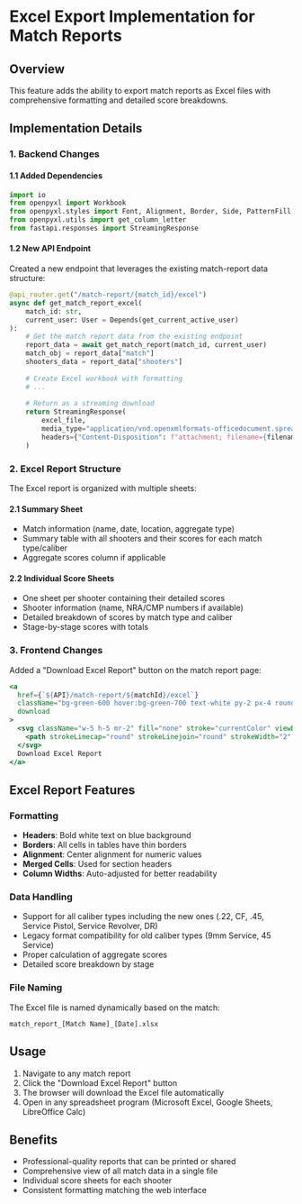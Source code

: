 # Excel Export Implementation for Match Reports

## Overview

This feature adds the ability to export match reports as Excel files with comprehensive formatting and detailed score breakdowns.

## Implementation Details

### 1. Backend Changes

#### 1.1 Added Dependencies
```python
import io
from openpyxl import Workbook
from openpyxl.styles import Font, Alignment, Border, Side, PatternFill
from openpyxl.utils import get_column_letter
from fastapi.responses import StreamingResponse
```

#### 1.2 New API Endpoint
Created a new endpoint that leverages the existing match-report data structure:

```python
@api_router.get("/match-report/{match_id}/excel")
async def get_match_report_excel(
    match_id: str,
    current_user: User = Depends(get_current_active_user)
):
    # Get the match report data from the existing endpoint
    report_data = await get_match_report(match_id, current_user)
    match_obj = report_data["match"]
    shooters_data = report_data["shooters"]
    
    # Create Excel workbook with formatting
    # ...
    
    # Return as a streaming download
    return StreamingResponse(
        excel_file,
        media_type="application/vnd.openxmlformats-officedocument.spreadsheetml.sheet",
        headers={"Content-Disposition": f"attachment; filename={filename}"}
    )
```

### 2. Excel Report Structure

The Excel report is organized with multiple sheets:

#### 2.1 Summary Sheet
- Match information (name, date, location, aggregate type)
- Summary table with all shooters and their scores for each match type/caliber
- Aggregate scores column if applicable

#### 2.2 Individual Score Sheets
- One sheet per shooter containing their detailed scores
- Shooter information (name, NRA/CMP numbers if available)
- Detailed breakdown of scores by match type and caliber
- Stage-by-stage scores with totals

### 3. Frontend Changes

Added a "Download Excel Report" button on the match report page:

```jsx
<a 
  href={`${API}/match-report/${matchId}/excel`}
  className="bg-green-600 hover:bg-green-700 text-white py-2 px-4 rounded flex items-center justify-center"
  download
>
  <svg className="w-5 h-5 mr-2" fill="none" stroke="currentColor" viewBox="0 0 24 24" xmlns="http://www.w3.org/2000/svg">
    <path strokeLinecap="round" strokeLinejoin="round" strokeWidth="2" d="M4 16v1a3 3 0 003 3h10a3 3 0 003-3v-1m-4-4l-4 4m0 0l-4-4m4 4V4"></path>
  </svg>
  Download Excel Report
</a>
```

## Excel Report Features

### Formatting

- **Headers**: Bold white text on blue background
- **Borders**: All cells in tables have thin borders
- **Alignment**: Center alignment for numeric values
- **Merged Cells**: Used for section headers
- **Column Widths**: Auto-adjusted for better readability

### Data Handling

- Support for all caliber types including the new ones (.22, CF, .45, Service Pistol, Service Revolver, DR)
- Legacy format compatibility for old caliber types (9mm Service, 45 Service)
- Proper calculation of aggregate scores
- Detailed score breakdown by stage

### File Naming

The Excel file is named dynamically based on the match:
```
match_report_[Match Name]_[Date].xlsx
```

## Usage

1. Navigate to any match report
2. Click the "Download Excel Report" button
3. The browser will download the Excel file automatically
4. Open in any spreadsheet program (Microsoft Excel, Google Sheets, LibreOffice Calc)

## Benefits

- Professional-quality reports that can be printed or shared
- Comprehensive view of all match data in a single file
- Individual score sheets for each shooter
- Consistent formatting matching the web interface
